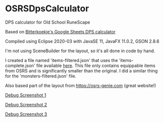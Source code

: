 # OSRSDpsCalculator
DPS calculator for Old School RuneScape

Based on [Bitterkoekje's Google Sheets DPS calculator](https://docs.google.com/spreadsheets/d/1wzy1VxNWEAAc0FQyDAdpiFggAfn5U6RGPp2CisAHZW8/edit)

Compiled using Eclipse 2020-03 with JavaSE 11, JavaFX 11.0.2, GSON 2.8.6

I'm not using SceneBuilder for the layout, so it's all done in code by hand.

I created a file named 'items-filtered.json' that uses the 'items-complete.json' file available [here](https://www.osrsbox.com/projects/osrsbox-db/). This file only contains equippable items from OSRS and is significantly smaller than the original. I did a similar thing for the 'monsters-filtered.json' file.

Also based part of the layout from https://osrs-genie.com (great website!)

[Debug Screenshot 1](https://gyazo.com/0474d5887b08171a319888c124198862)

[Debug Screenshot 2](https://gyazo.com/1d7d7c1f984fa2173a4fb88fe9b03dfe)

[Debug Screenshot 3](https://i.gyazo.com/d0108922adab0874a511ea7c3d912cf5.png)
